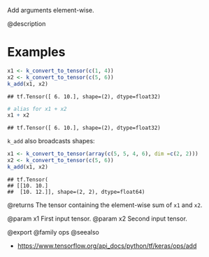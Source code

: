 Add arguments element-wise.

@description

# Examples

```r
x1 <- k_convert_to_tensor(c(1, 4))
x2 <- k_convert_to_tensor(c(5, 6))
k_add(x1, x2)
```

```
## tf.Tensor([ 6. 10.], shape=(2), dtype=float32)
```

```r
# alias for x1 + x2
x1 + x2
```

```
## tf.Tensor([ 6. 10.], shape=(2), dtype=float32)
```

`k_add` also broadcasts shapes:

```r
x1 <- k_convert_to_tensor(array(c(5, 5, 4, 6), dim =c(2, 2)))
x2 <- k_convert_to_tensor(c(5, 6))
k_add(x1, x2)
```

```
## tf.Tensor(
## [[10. 10.]
##  [10. 12.]], shape=(2, 2), dtype=float64)
```

@returns
The tensor containing the element-wise sum of `x1` and `x2`.

@param x1 First input tensor.
@param x2 Second input tensor.

@export
@family ops
@seealso
+ <https://www.tensorflow.org/api_docs/python/tf/keras/ops/add>
